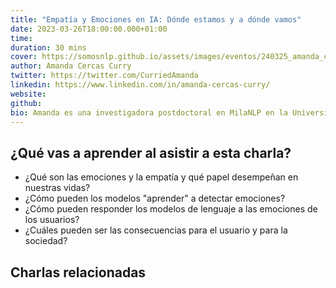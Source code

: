 ```yaml
---
title: "Empatía y Emociones en IA: Dónde estamos y a dónde vamos"
date: 2023-03-26T18:00:00.000+01:00
time:
duration: 30 mins
cover: https://somosnlp.github.io/assets/images/eventos/240325_amanda_curry.jpg
author: Amanda Cercas Curry
twitter: https://twitter.com/CurriedAmanda
linkedin: https://www.linkedin.com/in/amanda-cercas-curry/
website: 
github: 
bio: Amanda es una investigadora postdoctoral en MilaNLP en la Universidad Bocconi en Milán.
---
```


<EventSummary
    description="En esta charla, donde convergen la tecnología, la filosofía, y la psicología, hablaremos sobre las emociones, por qué son importantes para nosotros, cómo las está abordando la inteligencia artificial y qué problemas pueden surgir, tanto éticos como técnicos."
    poster="https://somosnlp.github.io/assets/images/eventos/240319_amanda_curry.jpg"
    video="https://www.youtube.com/embed/cBDzM0CAwpw"
    tema=12
    nivel=2
    name="Amanda Cercas Curry"
    website=""
    twitter="https://twitter.com/CurriedAmanda"
    linkedin="https://www.linkedin.com/in/amanda-cercas-curry/"
    github=""
    bio="Amanda es una investigadora postdoctoral en MilaNLP en la Universidad Bocconi en Milán."
/>

## ¿Qué vas a aprender al asistir a esta charla?

- ¿Qué son las emociones y la empatía y qué papel desempeñan en nuestras vidas?
- ¿Cómo pueden los modelos "aprender" a detectar emociones?
- ¿Cómo pueden responder los modelos de lenguaje a las emociones de los usuarios?
- ¿Cuáles pueden ser las consecuencias para el usuario y para la sociedad?

## Charlas relacionadas
